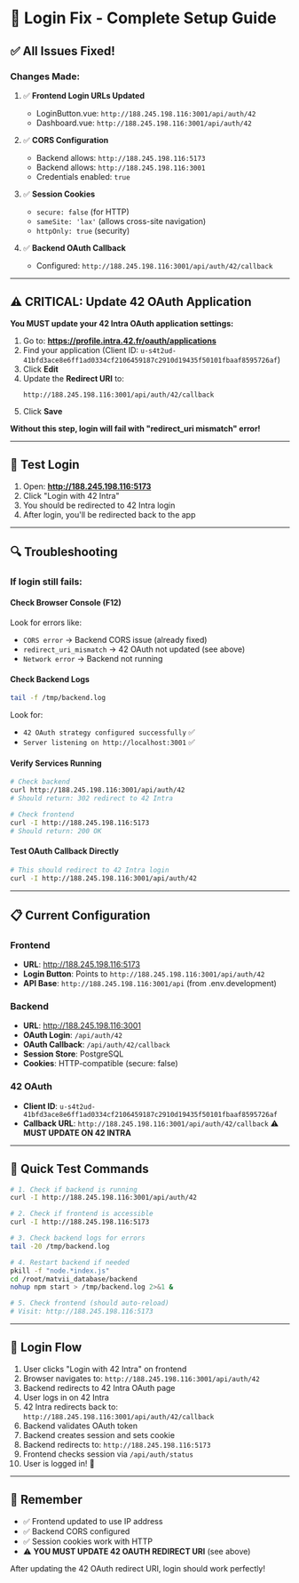 # 🔐 Login Fix - Complete Setup Guide

## ✅ All Issues Fixed!

### Changes Made:

1. ✅ **Frontend Login URLs Updated**
   - LoginButton.vue: `http://188.245.198.116:3001/api/auth/42`
   - Dashboard.vue: `http://188.245.198.116:3001/api/auth/42`

2. ✅ **CORS Configuration**
   - Backend allows: `http://188.245.198.116:5173`
   - Backend allows: `http://188.245.198.116:3001`
   - Credentials enabled: `true`

3. ✅ **Session Cookies**
   - `secure: false` (for HTTP)
   - `sameSite: 'lax'` (allows cross-site navigation)
   - `httpOnly: true` (security)

4. ✅ **Backend OAuth Callback**
   - Configured: `http://188.245.198.116:3001/api/auth/42/callback`

---

## ⚠️ CRITICAL: Update 42 OAuth Application

**You MUST update your 42 Intra OAuth application settings:**

1. Go to: **https://profile.intra.42.fr/oauth/applications**
2. Find your application (Client ID: `u-s4t2ud-41bfd3ace8e6ff1ad0334cf2106459187c2910d19435f50101fbaaf8595726af`)
3. Click **Edit**
4. Update the **Redirect URI** to:
   ```
   http://188.245.198.116:3001/api/auth/42/callback
   ```
5. Click **Save**

**Without this step, login will fail with "redirect_uri mismatch" error!**

---

## 🧪 Test Login

1. Open: **http://188.245.198.116:5173**
2. Click "Login with 42 Intra"
3. You should be redirected to 42 Intra login
4. After login, you'll be redirected back to the app

---

## 🔍 Troubleshooting

### If login still fails:

#### Check Browser Console (F12)
Look for errors like:
- `CORS error` → Backend CORS issue (already fixed)
- `redirect_uri_mismatch` → 42 OAuth not updated (see above)
- `Network error` → Backend not running

#### Check Backend Logs
```bash
tail -f /tmp/backend.log
```
Look for:
- `42 OAuth strategy configured successfully` ✅
- `Server listening on http://localhost:3001` ✅

#### Verify Services Running
```bash
# Check backend
curl http://188.245.198.116:3001/api/auth/42
# Should return: 302 redirect to 42 Intra

# Check frontend
curl -I http://188.245.198.116:5173
# Should return: 200 OK
```

#### Test OAuth Callback Directly
```bash
# This should redirect to 42 Intra login
curl -I http://188.245.198.116:3001/api/auth/42
```

---

## 📋 Current Configuration

### Frontend
- **URL**: http://188.245.198.116:5173
- **Login Button**: Points to `http://188.245.198.116:3001/api/auth/42`
- **API Base**: `http://188.245.198.116:3001/api` (from .env.development)

### Backend
- **URL**: http://188.245.198.116:3001
- **OAuth Login**: `/api/auth/42`
- **OAuth Callback**: `/api/auth/42/callback`
- **Session Store**: PostgreSQL
- **Cookies**: HTTP-compatible (secure: false)

### 42 OAuth
- **Client ID**: `u-s4t2ud-41bfd3ace8e6ff1ad0334cf2106459187c2910d19435f50101fbaaf8595726af`
- **Callback URL**: `http://188.245.198.116:3001/api/auth/42/callback` ⚠️ **MUST UPDATE ON 42 INTRA**

---

## 🎯 Quick Test Commands

```bash
# 1. Check if backend is running
curl -I http://188.245.198.116:3001/api/auth/42

# 2. Check if frontend is accessible
curl -I http://188.245.198.116:5173

# 3. Check backend logs for errors
tail -20 /tmp/backend.log

# 4. Restart backend if needed
pkill -f "node.*index.js"
cd /root/matvii_database/backend
nohup npm start > /tmp/backend.log 2>&1 &

# 5. Check frontend (should auto-reload)
# Visit: http://188.245.198.116:5173
```

---

## 🔐 Login Flow

1. User clicks "Login with 42 Intra" on frontend
2. Browser navigates to: `http://188.245.198.116:3001/api/auth/42`
3. Backend redirects to 42 Intra OAuth page
4. User logs in on 42 Intra
5. 42 Intra redirects back to: `http://188.245.198.116:3001/api/auth/42/callback`
6. Backend validates OAuth token
7. Backend creates session and sets cookie
8. Backend redirects to: `http://188.245.198.116:5173`
9. Frontend checks session via `/api/auth/status`
10. User is logged in! 🎉

---

## 📝 Remember

- ✅ Frontend updated to use IP address
- ✅ Backend CORS configured
- ✅ Session cookies work with HTTP
- ⚠️ **YOU MUST UPDATE 42 OAUTH REDIRECT URI** (see above)

After updating the 42 OAuth redirect URI, login should work perfectly!
